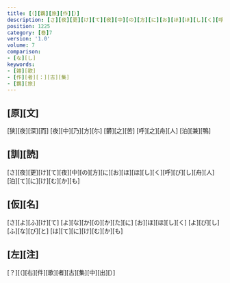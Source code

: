 ```yaml
---
title: [（][覊][旅][作][）]
description: [さ][夜][更][け][て][夜][中][の][方][に][お][ほ][ほ][し][く][呼][び][し][舟][人][泊][て][に][け][む][か][も]
position: 1225
category: [巻]7
version: '1.0'
volume: 7
comparison:
- [な][し]
keywords:
- [雑][歌]
- [作][者][：][古][集]
- [羈][旅]
---
```


## [原][文]

[狭][夜][深][而] [夜][中][乃][方][尓] [欝][之][苦] [呼][之][舟][人] [泊][兼][鴨]

## [訓][読]

[さ][夜][更][け][て][夜][中][の][方][に][お][ほ][ほ][し][く][呼][び][し][舟][人][泊][て][に][け][む][か][も]

## [仮][名]

[さ][よ][ふ][け][て] [よ][な][か][の][か][た][に] [お][ほ][ほ][し][く] [よ][び][し][ふ][な][び][と] [は][て][に][け][む][か][も]

## [左][注]

[？][（][右][件][歌][者][古][集][中][出][）]
